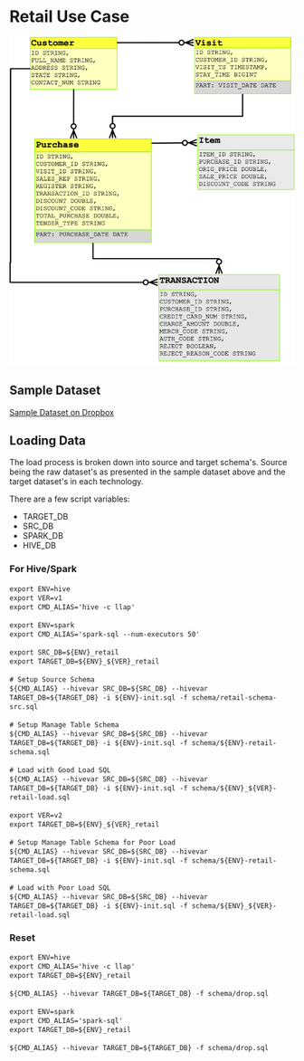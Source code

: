 # Retail Use Case

![Data Model](./schema/data-model.png)

## Sample Dataset

[Sample Dataset on Dropbox](https://www.dropbox.com/s/d8h421unl78mtlg/retail_data.zip?dl=0)

## Loading Data

The load process is broken down into source and target schema's.  Source being the raw dataset's as presented in the sample dataset above and the target dataset's in each technology.

There are a few script variables:
- TARGET_DB
- SRC_DB
- SPARK_DB
- HIVE_DB

### For Hive/Spark
```$sql
export ENV=hive
export VER=v1
export CMD_ALIAS='hive -c llap'

export ENV=spark
export CMD_ALIAS='spark-sql --num-executors 50'

export SRC_DB=${ENV}_retail
export TARGET_DB=${ENV}_${VER}_retail

# Setup Source Schema
${CMD_ALIAS} --hivevar SRC_DB=${SRC_DB} --hivevar TARGET_DB=${TARGET_DB} -i ${ENV}-init.sql -f schema/retail-schema-src.sql

# Setup Manage Table Schema
${CMD_ALIAS} --hivevar SRC_DB=${SRC_DB} --hivevar TARGET_DB=${TARGET_DB} -i ${ENV}-init.sql -f schema/${ENV}-retail-schema.sql

# Load with Good Load SQL
${CMD_ALIAS} --hivevar SRC_DB=${SRC_DB} --hivevar TARGET_DB=${TARGET_DB} -i ${ENV}-init.sql -f schema/${ENV}_${VER}-retail-load.sql

export VER=v2
export TARGET_DB=${ENV}_${VER}_retail

# Setup Manage Table Schema for Poor Load
${CMD_ALIAS} --hivevar SRC_DB=${SRC_DB} --hivevar TARGET_DB=${TARGET_DB} -i ${ENV}-init.sql -f schema/${ENV}-retail-schema.sql

# Load with Poor Load SQL
${CMD_ALIAS} --hivevar SRC_DB=${SRC_DB} --hivevar TARGET_DB=${TARGET_DB} -i ${ENV}-init.sql -f schema/${ENV}_${VER}-retail-load.sql

```

### Reset
```$sql
export ENV=hive
export CMD_ALIAS='hive -c llap'
export TARGET_DB=${ENV}_retail

${CMD_ALIAS} --hivevar TARGET_DB=${TARGET_DB} -f schema/drop.sql

export ENV=spark
export CMD_ALIAS='spark-sql'
export TARGET_DB=${ENV}_retail

${CMD_ALIAS} --hivevar TARGET_DB=${TARGET_DB} -f schema/drop.sql

```